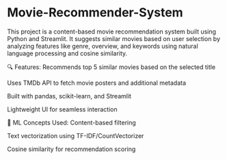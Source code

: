 # Movie-Recommender-System

This project is a content-based movie recommendation system built using Python and Streamlit. It suggests similar movies based on user selection by analyzing features like genre, overview, and keywords using natural language processing and cosine similarity.

🔍 Features:
Recommends top 5 similar movies based on the selected title

Uses TMDb API to fetch movie posters and additional metadata

Built with pandas, scikit-learn, and Streamlit

Lightweight UI for seamless interaction

🧠 ML Concepts Used:
Content-based filtering

Text vectorization using TF-IDF/CountVectorizer

Cosine similarity for recommendation scoring

